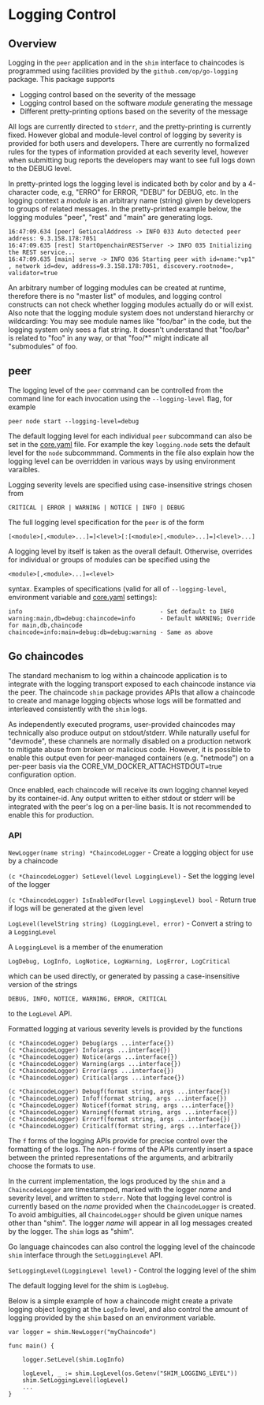 # Logging Control

## Overview

Logging in the `peer` application and in the `shim` interface to chaincodes is programmed using facilities provided by the `github.com/op/go-logging` package. This package supports

- Logging control based on the severity of the message
- Logging control based on the software _module_ generating the message
- Different pretty-printing options based on the severity of the message

All logs are currently directed to `stderr`, and the pretty-printing is currently fixed. However global and module-level control of logging by severity is provided for both users and developers. There are currently no formalized rules for the types of information provided at each severity level, however when submitting bug reports the developers may want to see full logs down to the DEBUG level.

In pretty-printed logs the logging level is indicated both by color and by a 4-character code, e.g, "ERRO" for ERROR, "DEBU" for DEBUG, etc. In the logging context a _module_ is an arbitrary name (string) given by developers to groups of related messages. In the pretty-printed example below, the logging modules "peer", "rest" and "main" are generating logs.

    16:47:09.634 [peer] GetLocalAddress -> INFO 033 Auto detected peer address: 9.3.158.178:7051
    16:47:09.635 [rest] StartOpenchainRESTServer -> INFO 035 Initializing the REST service...
    16:47:09.635 [main] serve -> INFO 036 Starting peer with id=name:"vp1" , network id=dev, address=9.3.158.178:7051, discovery.rootnode=, validator=true

An arbitrary number of logging modules can be created at runtime, therefore
there is no "master list" of modules, and logging control constructs can not
check whether logging modules actually do or will exist. Also note that the
logging module system does not understand hierarchy or wildcarding: You may
see module names like "foo/bar" in the code, but the logging system only sees
a flat string. It doesn't understand that "foo/bar" is related to "foo" in any
way, or that "foo/\*" might indicate all "submodules" of foo.

## peer

The logging level of the `peer` command can be controlled from the command line for each invocation using the `--logging-level` flag, for example

    peer node start --logging-level=debug

The default logging level for each individual `peer` subcommand can also be
set in the
[core.yaml](https://github.com/hyperledger/fabric/blob/master/peer/core.yaml)
file. For example the key `logging.node` sets the default level for the `node`
subcommmand. Comments in the file also explain how the logging level can be
overridden in various ways by using environment varaibles.

Logging severity levels are specified using case-insensitive strings chosen from

    CRITICAL | ERROR | WARNING | NOTICE | INFO | DEBUG

The full logging level specification for the `peer` is of the form

    [<module>[,<module>...]=]<level>[:[<module>[,<module>...]=]<level>...]

A logging level by itself is taken as the overall default. Otherwise, overrides for individual or groups of modules can be specified using the

    <module>[,<module>...]=<level>

syntax. Examples of <level> specifications (valid for all of
`--logging-level`, environment variable and
[core.yaml](https://github.com/hyperledger/fabric/blob/master/peer/core.yaml)
settings):

    info                                       - Set default to INFO
    warning:main,db=debug:chaincode=info       - Default WARNING; Override for main,db,chaincode
    chaincode=info:main=debug:db=debug:warning - Same as above

## Go chaincodes

The standard mechanism to log within a chaincode application is to integrate with the logging transport exposed to each chaincode instance via the peer.  The chaincode `shim` package provides APIs that allow a chaincode to create and manage logging objects whose logs will be formatted and interleaved consistently with the `shim` logs.

As independently executed programs, user-provided chaincodes may technically also produce output on stdout/stderr.  While naturally useful for "devmode", these channels are normally disabled on a production network to mitigate abuse from broken or malicious code.  However, it is possible to enable this output even for peer-managed containers (e.g. "netmode") on a per-peer basis via the CORE_VM_DOCKER_ATTACHSTDOUT=true configuration option.

Once enabled, each chaincode will receive its own logging channel keyed by its container-id.  Any output written to either stdout or stderr will be integrated with the peer's log on a per-line basis.  It is not recommended to enable this for production.

### API

`NewLogger(name string) *ChaincodeLogger` - Create a logging object for use by a chaincode

`(c *ChaincodeLogger) SetLevel(level LoggingLevel)` - Set the logging level of the logger

`(c *ChaincodeLogger) IsEnabledFor(level LoggingLevel) bool` - Return true if logs will be generated at the given level

`LogLevel(levelString string) (LoggingLevel, error)` - Convert a string to a `LoggingLevel`

A `LoggingLevel` is a member of the enumeration

```
LogDebug, LogInfo, LogNotice, LogWarning, LogError, LogCritical
```

which can be used directly, or generated by passing a case-insensitive version of the strings

```
DEBUG, INFO, NOTICE, WARNING, ERROR, CRITICAL
```

to the `LogLevel` API.

Formatted logging at various severity levels is provided by the functions

```
(c *ChaincodeLogger) Debug(args ...interface{})
(c *ChaincodeLogger) Info(args ...interface{})
(c *ChaincodeLogger) Notice(args ...interface{})
(c *ChaincodeLogger) Warning(args ...interface{})
(c *ChaincodeLogger) Error(args ...interface{})
(c *ChaincodeLogger) Critical(args ...interface{})

(c *ChaincodeLogger) Debugf(format string, args ...interface{})
(c *ChaincodeLogger) Infof(format string, args ...interface{})
(c *ChaincodeLogger) Noticef(format string, args ...interface{})
(c *ChaincodeLogger) Warningf(format string, args ...interface{})
(c *ChaincodeLogger) Errorf(format string, args ...interface{})
(c *ChaincodeLogger) Criticalf(format string, args ...interface{})
```

The `f` forms of the logging APIs provide for precise control over the formatting of the logs. The non-`f` forms of the APIs currently insert a space between the printed representations of the arguments, and arbitrarily choose the formats to use.

In the current implementation, the logs produced by the `shim` and a `ChaincodeLogger` are timestamped, marked with the logger *name* and severity level, and written to `stderr`. Note that logging level control is currently based on the *name* provided when the `ChaincodeLogger` is created. To avoid ambiguities, all `ChaincodeLogger` should be given unique names other than "shim". The logger *name* will appear in all log messages created by the logger. The `shim` logs as "shim".


Go language chaincodes can also control the logging level of the chaincode `shim` interface through the `SetLoggingLevel` API.

`SetLoggingLevel(LoggingLevel level)` - Control the logging level of the shim

The default logging level for the shim is `LogDebug`.

Below is a simple example of how a chaincode might create a private logging object logging at the `LogInfo` level, and also control the amount of logging provided by the `shim` based on an environment variable.

```
var logger = shim.NewLogger("myChaincode")

func main() {

	logger.SetLevel(shim.LogInfo)

	logLevel, _ := shim.LogLevel(os.Getenv("SHIM_LOGGING_LEVEL"))
	shim.SetLoggingLevel(logLevel)
	...
}
```
